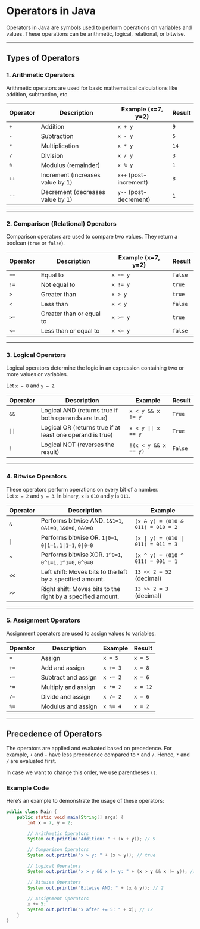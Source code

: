# Operators in Java

Operators in Java are symbols used to perform operations on variables and values. These operations can be arithmetic, logical, relational, or bitwise.

---

## Types of Operators

### 1. **Arithmetic Operators**
Arithmetic operators are used for basic mathematical calculations like addition, subtraction, etc.

| Operator | Description                          | Example (x=7, y=2) | Result  |
|----------|--------------------------------------|---------------------|---------|
| `+`      | Addition                             | `x + y`             | `9`     |
| `-`      | Subtraction                          | `x - y`             | `5`     |
| `*`      | Multiplication                       | `x * y`             | `14`    |
| `/`      | Division                             | `x / y`             | `3`     |
| `%`      | Modulus (remainder)                  | `x % y`             | `1`     |
| `++`     | Increment (increases value by 1)     | `x++` (post-increment) | `8`     |
| `--`     | Decrement (decreases value by 1)     | `y--` (post-decrement) | `1`     |

---

### 2. **Comparison (Relational) Operators**
Comparison operators are used to compare two values. They return a boolean (`true` or `false`).

| Operator | Description                          | Example (x=7, y=2) | Result  |
|----------|--------------------------------------|---------------------|---------|
| `==`     | Equal to                             | `x == y`            | `false` |
| `!=`     | Not equal to                         | `x != y`            | `true`  |
| `>`      | Greater than                         | `x > y`             | `true`  |
| `<`      | Less than                            | `x < y`             | `false` |
| `>=`     | Greater than or equal to             | `x >= y`            | `true`  |
| `<=`     | Less than or equal to                | `x <= y`            | `false` |

---

### 3. Logical Operators
Logical operators determine the logic in an expression containing two or more values or variables.

Let `x = 8` and `y = 2`.

| Operator | Description                                             | Example                       | Result  |
|----------|---------------------------------------------------------|-------------------------------|---------|
| `&&`     | Logical AND (returns true if both operands are true)    | `x < y && x != y`              | `True`  |
| `\|\|`   | Logical OR (returns true if at least one operand is true) | `x < y \|\| x == y`             | `True`  |
| `!`      | Logical NOT (reverses the result)                       | `!(x < y && x == y)`          | `False` |

---

### 4. Bitwise Operators

These operators perform operations on every bit of a number.  
Let `x = 2` and `y = 3`. In binary, `x` is `010` and `y` is `011`.

| Operator | Description                                              | Example                                   |
|----------|----------------------------------------------------------|-------------------------------------------|
| `&`      | Performs bitwise AND. `1&1=1`, `0&1=0`, `1&0=0`, `0&0=0` | `(x & y) = (010 & 011) = 010 = 2`         |
| `\|`     | Performs bitwise OR. `1\|0=1`, `0\|1=1`, `1\|1=1`, `0\|0=0` | `(x \| y) = (010 \| 011) = 011 = 3`     |
| `^`      | Performs bitwise XOR. `1^0=1`, `0^1=1`, `1^1=0`, `0^0=0` | `(x ^ y) = (010 ^ 011) = 001 = 1`         |
| `<<`     | Left shift: Moves bits to the left by a specified amount.| `13 << 2 = 52` (decimal)                  |
| `>>`     | Right shift: Moves bits to the right by a specified amount.| `13 >> 2 = 3` (decimal)                |

---

### 5. **Assignment Operators**
Assignment operators are used to assign values to variables.

| Operator | Description                          | Example             | Result  |
|----------|--------------------------------------|---------------------|---------|
| `=`      | Assign                              | `x = 5`             | `x = 5` |
| `+=`     | Add and assign                      | `x += 3`            | `x = 8` |
| `-=`     | Subtract and assign                 | `x -= 2`            | `x = 6` |
| `*=`     | Multiply and assign                 | `x *= 2`            | `x = 12`|
| `/=`     | Divide and assign                   | `x /= 2`            | `x = 6` |
| `%=`     | Modulus and assign                  | `x %= 4`            | `x = 2` |

---

## Precedence of Operators

The operators are applied and evaluated based on precedence. For example, `+` and `-` have less precedence compared to `*` and `/`. Hence, `*` and `/` are evaluated first.

In case we want to change this order, we use parentheses `()`.


### Example Code
Here’s an example to demonstrate the usage of these operators:

```java
public class Main {
    public static void main(String[] args) {
        int x = 7, y = 2;

        // Arithmetic Operators
        System.out.println("Addition: " + (x + y)); // 9

        // Comparison Operators
        System.out.println("x > y: " + (x > y)); // true

        // Logical Operators
        System.out.println("x > y && x != y: " + (x > y && x != y)); // true

        // Bitwise Operators
        System.out.println("Bitwise AND: " + (x & y)); // 2

        // Assignment Operators
        x += 5;
        System.out.println("x after += 5: " + x); // 12
    }
}

